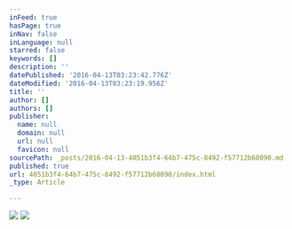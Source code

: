 ```yaml
---
inFeed: true
hasPage: true
inNav: false
inLanguage: null
starred: false
keywords: []
description: ''
datePublished: '2016-04-13T03:23:42.776Z'
dateModified: '2016-04-13T03:23:19.956Z'
title: ''
author: []
authors: []
publisher:
  name: null
  domain: null
  url: null
  favicon: null
sourcePath: _posts/2016-04-13-4051b3f4-64b7-475c-8492-f57712b68090.md
published: true
url: 4051b3f4-64b7-475c-8492-f57712b68090/index.html
_type: Article

---
```

![](https://the-grid-user-content.s3-us-west-2.amazonaws.com/310d50ef-16ca-4029-8063-87f7767eef7b.jpg)
![](https://the-grid-user-content.s3-us-west-2.amazonaws.com/6435bc62-21b2-42fe-9e9e-ba418da1d112.jpg)